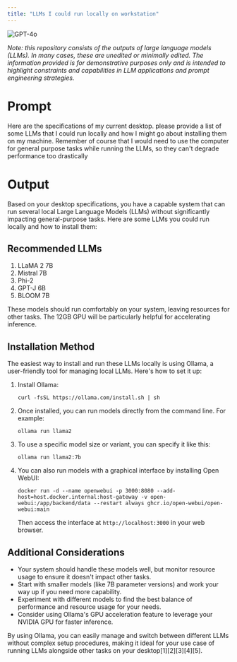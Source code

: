 ```yaml
---
title: "LLMs I could run locally on workstation"
---
```

![GPT-4o](https://img.shields.io/badge/GPT--4o-3333FF?style=for-the-badge&logo=openai&logoColor=white)



*Note: this repository consists of the outputs of large language models (LLMs). In many cases, these are unedited or minimally edited. The information provided is for demonstrative purposes only and is intended to highlight constraints and capabilities in LLM applications and prompt engineering strategies.*


# Prompt

Here are the specifications of my current desktop. please provide a list of some LLMs that I could run locally and how I might go about installing them on my machine. Remember of course that I would need to use the computer for general purpose tasks while running the LLMs, so they can't degrade performance too drastically

# Output

Based on your desktop specifications, you have a capable system that can run several local Large Language Models (LLMs) without significantly impacting general-purpose tasks. Here are some LLMs you could run locally and how to install them:

## Recommended LLMs

1. LLaMA 2 7B
2. Mistral 7B
3. Phi-2
4. GPT-J 6B
5. BLOOM 7B

These models should run comfortably on your system, leaving resources for other tasks. The 12GB GPU will be particularly helpful for accelerating inference.

## Installation Method

The easiest way to install and run these LLMs locally is using Ollama, a user-friendly tool for managing local LLMs. Here's how to set it up:

1. Install Ollama:
   ```
   curl -fsSL https://ollama.com/install.sh | sh
   ```

2. Once installed, you can run models directly from the command line. For example:
   ```
   ollama run llama2
   ```

3. To use a specific model size or variant, you can specify it like this:
   ```
   ollama run llama2:7b
   ```

4. You can also run models with a graphical interface by installing Open WebUI:
   ```
   docker run -d --name openwebui -p 3000:8080 --add-host=host.docker.internal:host-gateway -v open-webui:/app/backend/data --restart always ghcr.io/open-webui/open-webui:main
   ```

   Then access the interface at `http://localhost:3000` in your web browser.

## Additional Considerations

- Your system should handle these models well, but monitor resource usage to ensure it doesn't impact other tasks.
- Start with smaller models (like 7B parameter versions) and work your way up if you need more capability.
- Experiment with different models to find the best balance of performance and resource usage for your needs.
- Consider using Ollama's GPU acceleration feature to leverage your NVIDIA GPU for faster inference.

By using Ollama, you can easily manage and switch between different LLMs without complex setup procedures, making it ideal for your use case of running LLMs alongside other tasks on your desktop[1][2][3][4][5].
 